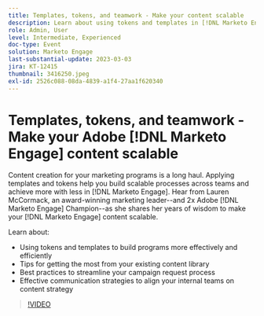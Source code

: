 ```yaml
---
title: Templates, tokens, and teamwork - Make your content scalable
description: Learn about using tokens and templates in [!DNL Marketo Engage]. Discover tips on getting the most from your existing content library.
role: Admin, User
level: Intermediate, Experienced
doc-type: Event
solution: Marketo Engage
last-substantial-update: 2023-03-03
jira: KT-12415
thumbnail: 3416250.jpeg
exl-id: 2526c088-08da-4839-a1f4-27aa1f620340
---
```

# Templates, tokens, and teamwork - Make your Adobe [!DNL Marketo Engage] content scalable

Content creation for your marketing programs is a long haul. Applying templates and tokens help you build scalable processes across teams and achieve more with less in [!DNL Marketo Engage]. Hear from Lauren McCormack, an award-winning marketing leader--and 2x Adobe [!DNL Marketo Engage] Champion--as she shares her years of wisdom to make your [!DNL Marketo Engage] content scalable.

Learn about:

* Using tokens and templates to build programs more effectively and efficiently
* Tips for getting the most from your existing content library
* Best practices to streamline your campaign request process
* Effective communication strategies to align your internal teams on content strategy

>[!VIDEO](https://video.tv.adobe.com/v/3416250/?quality=12&learn=on)
